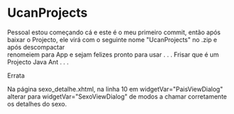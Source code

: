 # UcanProjects

Pessoal estou começando cá e este é o meu primeiro commit, então após baixar o Projecto, ele virá com o seguinte nome "UcanProjects" no .zip e após descompactar  
renomeiem para App e sejam felizes pronto para usar . . .
Frisar que é um Projecto Java Ant . . .


Errata

Na página sexo_detalhe.xhtml, na linha 10 em widgetVar="PaisViewDialog" alterar para widgetVar="SexoViewDialog" de modos a chamar corretamente os detalhes do sexo.

